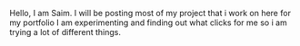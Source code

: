 Hello, I am Saim. 
I will be posting most of my project that i work on here for my portfolio
I am experimenting and finding out what clicks for me so i am trying a lot of different things.
